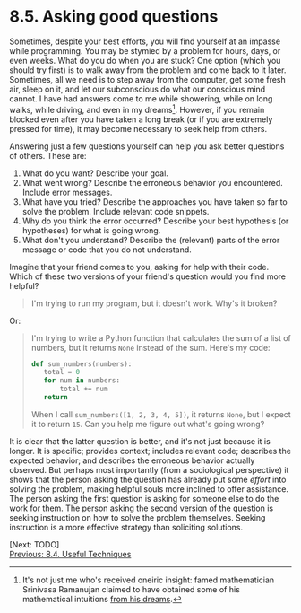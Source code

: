 # 8.5. Asking good questions

Sometimes, despite your best efforts, you will find yourself at an impasse while programming. You may be stymied by a problem for hours, days, or even weeks. What do you do when you are stuck? One option (which you should try first) is to walk away from the problem and come back to it later. Sometimes, all we need is to step away from the computer, get some fresh air, sleep on it, and let our subconscious do what our conscious mind cannot. I have had answers come to me while showering, while on long walks, while driving, and even in my dreams[^1]. However, if you remain blocked even after you have taken a long break (or if you are extremely pressed for time), it may become necessary to seek help from others.

Answering just a few questions yourself can help you ask better questions of others. These are:

1. What do you want? Describe your goal.
2. What went wrong? Describe the erroneous behavior you encountered. Include error messages.
3. What have you tried? Describe the approaches you have taken so far to solve the problem. Include relevant code snippets.
4. Why do you think the error occurred? Describe your best hypothesis (or hypotheses) for what is going wrong.
5. What don't you understand? Describe the (relevant) parts of the error message or code that you do not understand.

Imagine that your friend comes to you, asking for help with their code. Which of these two versions of your friend's question would you find more helpful?

> I'm trying to run my program, but it doesn't work. Why's it broken?

Or:

> I'm trying to write a Python function that calculates the sum of a list of numbers, but it returns `None` instead of the sum. Here's my code:
>
> ```python
> def sum_numbers(numbers):
>    total = 0
>    for num in numbers:
>        total += num
>    return
> ```
>
> When I call `sum_numbers([1, 2, 3, 4, 5])`, it returns `None`, but I expect it to return `15`. Can you help me figure out what's going wrong?

It is clear that the latter question is better, and it's not just because it is longer. It is specific; provides context; includes relevant code; describes the expected behavior; and describes the erroneous behavior actually observed. But perhaps most importantly (from a sociological perspective) it shows that the person asking the question has already put some _effort_ into solving the problem, making helpful souls more inclined to offer assistance. The person asking the first question is asking for someone else to do the work for them. The person asking the second version of the question is seeking instruction on how to solve the problem themselves. Seeking instruction is a more effective strategy than soliciting solutions.

[^1]: It's not just me who's received oneiric insight: famed mathematician Srinivasa Ramanujan claimed to have obtained some of his mathematical intuitions [from his dreams](https://www.huffpost.com/entry/ramanujans-mock-modular-forms_n_2371680).

[Next: TODO]<br>
[Previous: 8.4. Useful Techniques](8.4.%20Useful%20Techniques.md)
